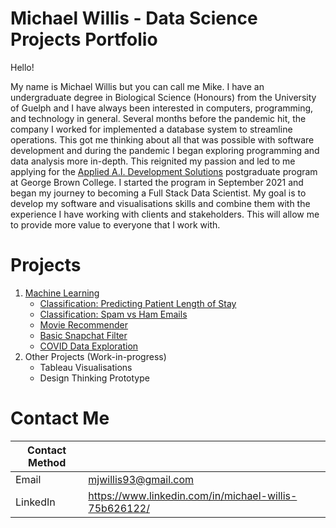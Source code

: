 # Michael Willis - Data Science Projects Portfolio
Hello!

My name is Michael Willis but you can call me Mike. I have an undergraduate degree in Biological Science (Honours) from the University of Guelph and I have always been interested in computers, programming, and technology in general. Several months before the pandemic hit, the company I worked for implemented a database system to streamline operations. This got me thinking about all that was possible with software development and during the pandemic I began exploring programming and data analysis more in-depth. This reignited my passion and led to me applying for the [Applied A.I. Development Solutions](https://www.georgebrown.ca/programs/applied-ai-solutions-development-program-postgraduate-t431) postgraduate program at George Brown College. I started the program in September 2021 and began my journey to becoming a Full Stack Data Scientist. My goal is to develop my software and visualisations skills and combine them with the experience I have working with clients and stakeholders. This will allow me to provide more value to everyone that I work with.

# Projects

1. [Machine Learning](https://github.com/StandingMike/data-science/tree/main/Machine%20Learning)
    - [Classification: Predicting Patient Length of Stay](https://github.com/StandingMike/data-science/tree/main/Machine%20Learning/Predicting%20Patient%20Length%20of%20Stay)
    - [Classification: Spam vs Ham Emails](https://github.com/StandingMike/data-science/tree/main/Machine%20Learning/Spam%20vs%20Ham%20Emails)
    - [Movie Recommender](https://github.com/StandingMike/data-science/tree/main/Machine%20Learning/Movie%20Recommender)
    - [Basic Snapchat Filter](https://github.com/StandingMike/data-science/tree/main/Machine%20Learning/Snapchat%20Filter)
    - [COVID Data Exploration](https://github.com/StandingMike/data-science/tree/main/Machine%20Learning/COVID%20Data%20Exploration)
2. Other Projects (Work-in-progress)
    - Tableau Visualisations
    - Design Thinking Prototype

# Contact Me

| Contact Method      |  |
| ----------- | ----------- |
| Email      | mjwillis93@gmail.com       |
| LinkedIn   | https://www.linkedin.com/in/michael-willis-75b626122/        |
